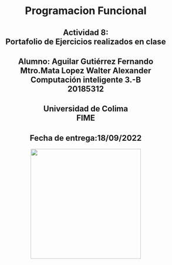 </b><h1 align='center'>Programacion Funcional</h1></b>
</b><h2 align='center'>Actividad 8: <br>Portafolio de Ejercicios realizados en clase</h2></b>
</b><h2 align='center'>Alumno: Aguilar Gutiérrez Fernando<br>Mtro.Mata Lopez Walter Alexander<br>Computación inteligente 3.-B<br>20185312</h2></b>
</b><h2 align='center'>Universidad de Colima<br>FIME<br></h2></b>
</b><h2 align='center'>Fecha de entrega:18/09/2022</h2></b>
<div align="center"><img src="https://upload.wikimedia.org/wikipedia/commons/7/7d/Logo_de_la_Universidad_de_Colima.svg" width="300"></div>
